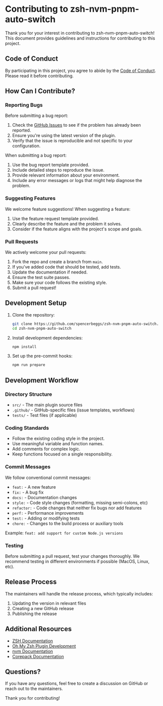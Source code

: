 # Contributing to zsh-nvm-pnpm-auto-switch

Thank you for your interest in contributing to zsh-nvm-pnpm-auto-switch! This document provides guidelines and instructions for contributing to this project.

## Code of Conduct

By participating in this project, you agree to abide by the [Code of Conduct](CODE_OF_CONDUCT.md). Please read it before contributing.

## How Can I Contribute?

### Reporting Bugs

Before submitting a bug report:

1. Check the [GitHub Issues](https://github.com/spencerbeggs/zsh-nvm-pnpm-auto-switch/issues) to see if the problem has already been reported.
2. Ensure you're using the latest version of the plugin.
3. Verify that the issue is reproducible and not specific to your configuration.

When submitting a bug report:

1. Use the bug report template provided.
2. Include detailed steps to reproduce the issue.
3. Provide relevant information about your environment.
4. Include any error messages or logs that might help diagnose the problem.

### Suggesting Features

We welcome feature suggestions! When suggesting a feature:

1. Use the feature request template provided.
2. Clearly describe the feature and the problem it solves.
3. Consider if the feature aligns with the project's scope and goals.

### Pull Requests

We actively welcome your pull requests:

1. Fork the repo and create a branch from `main`.
2. If you've added code that should be tested, add tests.
3. Update the documentation if needed.
4. Ensure the test suite passes.
5. Make sure your code follows the existing style.
6. Submit a pull request!

## Development Setup

1. Clone the repository:
   ```bash
   git clone https://github.com/spencerbeggs/zsh-nvm-pnpm-auto-switch.git
   cd zsh-nvm-pnpm-auto-switch
   ```

2. Install development dependencies:
   ```bash
   npm install
   ```

3. Set up the pre-commit hooks:
   ```bash
   npm run prepare
   ```

## Development Workflow

### Directory Structure

- `src/` - The main plugin source files
- `.github/` - GitHub-specific files (issue templates, workflows)
- `tests/` - Test files (if applicable)

### Coding Standards

- Follow the existing coding style in the project.
- Use meaningful variable and function names.
- Add comments for complex logic.
- Keep functions focused on a single responsibility.

### Commit Messages

We follow conventional commit messages:

- `feat:` - A new feature
- `fix:` - A bug fix
- `docs:` - Documentation changes
- `style:` - Code style changes (formatting, missing semi-colons, etc)
- `refactor:` - Code changes that neither fix bugs nor add features
- `perf:` - Performance improvements
- `test:` - Adding or modifying tests
- `chore:` - Changes to the build process or auxiliary tools

Example: `feat: add support for custom Node.js versions`

### Testing

Before submitting a pull request, test your changes thoroughly. We recommend testing in different environments if possible (MacOS, Linux, etc).

## Release Process

The maintainers will handle the release process, which typically includes:

1. Updating the version in relevant files
2. Creating a new GitHub release
3. Publishing the release

## Additional Resources

- [ZSH Documentation](https://zsh.sourceforge.io/Doc/)
- [Oh My Zsh Plugin Development](https://github.com/ohmyzsh/ohmyzsh/wiki/Customization#developing-plugins)
- [nvm Documentation](https://github.com/nvm-sh/nvm#readme)
- [Corepack Documentation](https://nodejs.org/api/corepack.html)

## Questions?

If you have any questions, feel free to create a discussion on GitHub or reach out to the maintainers.

Thank you for contributing!
